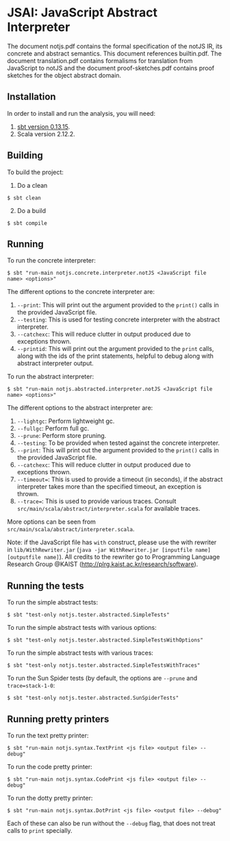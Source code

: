 # JSAI: JavaScript Abstract Interpreter

The document notjs.pdf contains the formal specification of the notJS IR, its concrete and abstract semantics. This document references builtin.pdf. The document translation.pdf contains formalisms for translation from JavaScript to notJS and the document proof-sketches.pdf contains proof sketches for the object abstract domain.

## Installation

In order to install and run the analysis, you will need:

1. [sbt version 0.13.15](http://www.scala-sbt.org/0.13.15/docs/home.html).
2. Scala version 2.12.2. 

## Building

To build the project:

1. Do a clean
```console
$ sbt clean
```

2. Do a build
```console
$ sbt compile
```     

## Running

To run the concrete interpreter:
```console
$ sbt "run-main notjs.concrete.interpreter.notJS <JavaScript file name> <options>"
```

The different options to the concrete interpreter are:

1. `--print`: This will print out the argument provided to the `print()` calls in the provided JavaScript file. 
2. `--testing`: This is used for testing concrete interpreter with the abstract interpreter. 
3. `--catchexc`: This will reduce clutter in output produced due to exceptions thrown.
4. `--printid`: This will print out the argument provided to the `print` calls, along with the ids of the print statements, helpful to debug along with abstract interpreter output. 

To run the abstract interpreter:
```console
$ sbt "run-main notjs.abstracted.interpreter.notJS <JavaScript file name> <options>"
```

The different options to the abstract interpreter are:

1. `--lightgc`: Perform lightweight gc. 
2. `--fullgc`: Perform full gc. 
3. `--prune`: Perform store pruning. 
4. `--testing`: To be provided when tested against the concrete interpreter. 
5. `--print`: This will print out the argument provided to the `print()` calls in the provided JavaScript file. 
6. `--catchexc`: This will reduce clutter in output produced due to exceptions thrown.
7.  `--timeout=`: This is used to provide a timeout (in seconds), if the abstract interpreter takes more than the specified timeout, an exception is thrown.
8. `--trace=`: This is used to provide various traces. Consult `src/main/scala/abstract/interpreter.scala` for available traces. 

More options can be seen from `src/main/scala/abstract/interpreter.scala`. 

Note: if the JavaScript file has `with` construct, please use the with rewriter in `lib/WithRewriter.jar` (`java -jar WithRewriter.jar [inputfile name] [outputfile name]`). All credits to the rewriter go to Programming Language Research Group @KAIST (http://plrg.kaist.ac.kr/research/software). 

## Running the tests

To run the simple abstract tests:
```console
$ sbt "test-only notjs.tester.abstracted.SimpleTests"
```

To run the simple abstract tests with various options:
```console
$ sbt "test-only notjs.tester.abstracted.SimpleTestsWithOptions"
```

To run the simple abstract tests with various traces:
```console
$ sbt "test-only notjs.tester.abstracted.SimpleTestsWithTraces"
```

To run the Sun Spider tests (by default, the options are `--prune` and `trace=stack-1-0`: 
```console
$ sbt "test-only notjs.tester.abstracted.SunSpiderTests"
```

## Running pretty printers

To run the text pretty printer:
```console
$ sbt "run-main notjs.syntax.TextPrint <js file> <output file> --debug"
```    

To run the code pretty printer:
```console
$ sbt "run-main notjs.syntax.CodePrint <js file> <output file> --debug"
```    

To run the dotty pretty printer:
```console
$ sbt "run-main notjs.syntax.DotPrint <js file> <output file> --debug"
```    

Each of these can also be run without the `--debug` flag, that does not treat calls to `print` specially. 
